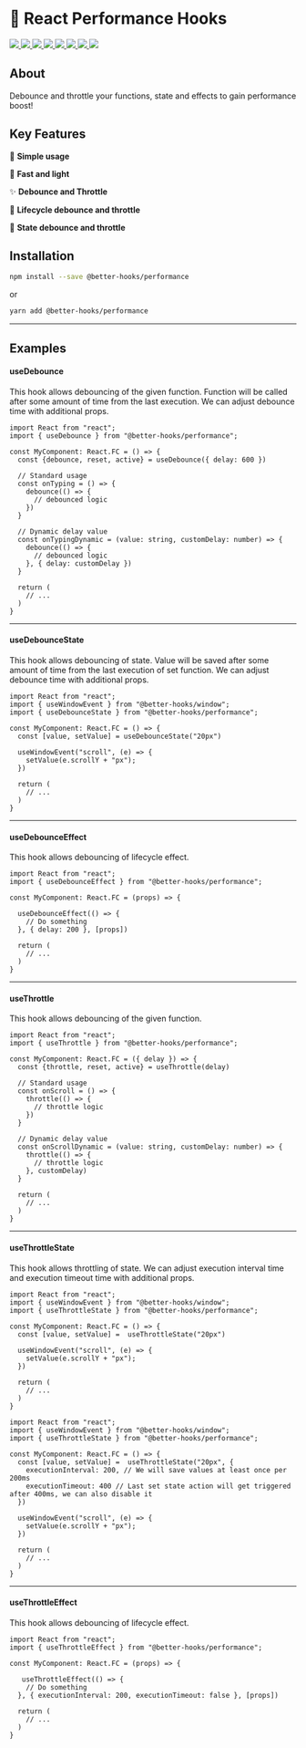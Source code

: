 # 🎊 React Performance Hooks

<p>
  <a href="https://bettertyped.com/">
    <img src="https://custom-icon-badges.demolab.com/static/v1?label=&message=BetterTyped&color=333&logo=BT" />
  </a>
  <a href="https://github.com/BetterTyped/react-performance-hooks">
    <img src="https://custom-icon-badges.demolab.com/github/stars/BetterTyped/react-performance-hooks?logo=star&color=118ab2" />
  </a>
  <a href="https://github.com/BetterTyped/react-performance-hooks/blob/main/License.md">
    <img src="https://custom-icon-badges.demolab.com/github/license/BetterTyped/react-performance-hooks?logo=law&color=yellow" />
  </a>
  <a href="https://github.com/semantic-release/semantic-release">
    <img src="https://custom-icon-badges.demolab.com/badge/semver-commitzen-e10079?logo=semantic-release&color=e76f51" />
  </a>
  <a href="https://github.com/BetterTyped/react-performance-hooks">
    <img src="https://custom-icon-badges.demolab.com/badge/typescript-%23007ACC.svg?logo=typescript&logoColor=white" />
  </a>
  <a href="https://www.npmjs.com/package/@better-hooks/performance">
    <img src="https://custom-icon-badges.demolab.com/npm/v/@better-hooks/performance.svg?logo=npm&color=E10098" />
  </a>
  <a href="https://www.npmjs.com/package/@better-hooks/performance">
    <img src="https://custom-icon-badges.demolab.com/bundlephobia/minzip/@better-hooks/performance?color=blueviolet&logo=package" />
  </a>
  <a href="https://www.npmjs.com/package/@better-hooks/performance">
    <img src="https://custom-icon-badges.demolab.com/npm/dm/@better-hooks/performance?logoColor=fff&logo=trending-up" />
  </a>
</p>

## About

Debounce and throttle your functions, state and effects to gain performance boost!

## Key Features

🔮 **Simple usage**

🚀 **Fast and light**

✨ **Debounce and Throttle**

🎊 **Lifecycle debounce and throttle**

📡 **State debounce and throttle**

## Installation

```bash
npm install --save @better-hooks/performance
```

or

```bash
yarn add @better-hooks/performance
```

---

## Examples

#### useDebounce

This hook allows debouncing of the given function. Function will be called after some amount of time
from the last execution. We can adjust debounce time with additional props.

```tsx
import React from "react";
import { useDebounce } from "@better-hooks/performance";

const MyComponent: React.FC = () => {
  const {debounce, reset, active} = useDebounce({ delay: 600 })

  // Standard usage
  const onTyping = () => {
    debounce(() => {
      // debounced logic
    })
  }

  // Dynamic delay value
  const onTypingDynamic = (value: string, customDelay: number) => {
    debounce(() => {
      // debounced logic
    }, { delay: customDelay })
  }

  return (
    // ...
  )
}

```

---

#### useDebounceState

This hook allows debouncing of state. Value will be saved after some amount of time from the last
execution of set function. We can adjust debounce time with additional props.

```tsx
import React from "react";
import { useWindowEvent } from "@better-hooks/window";
import { useDebounceState } from "@better-hooks/performance";

const MyComponent: React.FC = () => {
  const [value, setValue] = useDebounceState("20px")

  useWindowEvent("scroll", (e) => {
    setValue(e.scrollY + "px");
  })

  return (
    // ...
  )
}

```

---

#### useDebounceEffect

This hook allows debouncing of lifecycle effect.

```tsx
import React from "react";
import { useDebounceEffect } from "@better-hooks/performance";

const MyComponent: React.FC = (props) => {

  useDebounceEffect(() => {
    // Do something
  }, { delay: 200 }, [props])

  return (
    // ...
  )
}

```

---

#### useThrottle

This hook allows debouncing of the given function.

```tsx
import React from "react";
import { useThrottle } from "@better-hooks/performance";

const MyComponent: React.FC = ({ delay }) => {
  const {throttle, reset, active} = useThrottle(delay)

  // Standard usage
  const onScroll = () => {
    throttle(() => {
      // throttle logic
    })
  }

  // Dynamic delay value
  const onScrollDynamic = (value: string, customDelay: number) => {
    throttle(() => {
      // throttle logic
    }, customDelay)
  }

  return (
    // ...
  )
}

```

---

#### useThrottleState

This hook allows throttling of state. We can adjust execution interval time and execution timeout
time with additional props.

```tsx
import React from "react";
import { useWindowEvent } from "@better-hooks/window";
import { useThrottleState } from "@better-hooks/performance";

const MyComponent: React.FC = () => {
  const [value, setValue] =  useThrottleState("20px")

  useWindowEvent("scroll", (e) => {
    setValue(e.scrollY + "px");
  })

  return (
    // ...
  )
}

```

```tsx
import React from "react";
import { useWindowEvent } from "@better-hooks/window";
import { useThrottleState } from "@better-hooks/performance";

const MyComponent: React.FC = () => {
  const [value, setValue] =  useThrottleState("20px", {
    executionInterval: 200, // We will save values at least once per 200ms
    executionTimeout: 400 // Last set state action will get triggered after 400ms, we can also disable it
  })

  useWindowEvent("scroll", (e) => {
    setValue(e.scrollY + "px");
  })

  return (
    // ...
  )
}

```

---

#### useThrottleEffect

This hook allows debouncing of lifecycle effect.

```tsx
import React from "react";
import { useThrottleEffect } from "@better-hooks/performance";

const MyComponent: React.FC = (props) => {

   useThrottleEffect(() => {
    // Do something
  }, { executionInterval: 200, executionTimeout: false }, [props])

  return (
    // ...
  )
}

```
